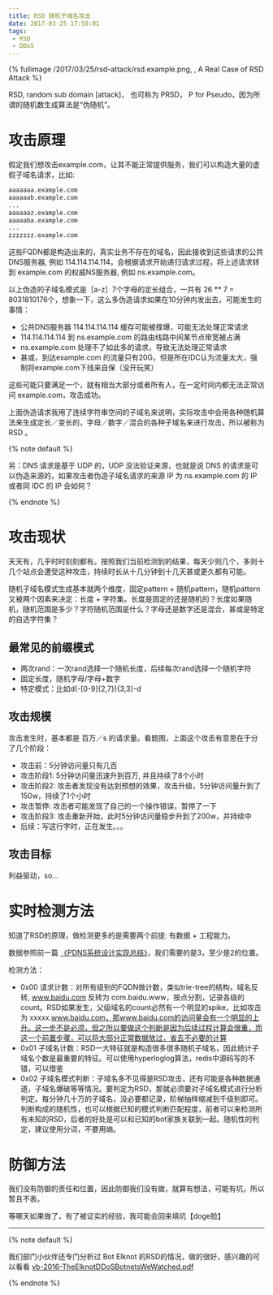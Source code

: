 ```yaml
---
title: RSD 随机子域名攻击 
date: 2017-03-25 17:58:01
tags:
 - RSD
 - DDoS
---
```



{% fullimage /2017/03/25/rsd-attack/rsd.example.png, , A Real Case of RSD Attack %}


RSD, random sub domain [attack]， 也可称为 PRSD， P for Pseudo，因为所谓的随机数生成算法是“伪随机”。

# 攻击原理 

假定我们想攻击example.com，让其不能正常提供服务，我们可以构造大量的虚假子域名请求，比如:

```sh
aaaaaaa.example.com
aaaaaab.example.com
...
aaaaaaz.example.com
aaaaaba.example.com
...
zzzzzzz.example.com
```

这些FQDN都是构造出来的，真实业务不存在的域名，因此接收到这些请求的公共DNS服务器, 例如 114.114.114.114，会根据请求开始递归请求过程，将上述请求转到 example.com 的权威NS服务器, 例如 ns.example.com。

以上伪造的子域名模式是［a-z］7个字母的定长组合，一共有 26 ** 7 = 8031810176个，想象一下，这么多伪造请求如果在10分钟内发出去，可能发生的事情：

* 公共DNS服务器 114.114.114.114 缓存可能被撑爆，可能无法处理正常请求
* 114.114.114.114 到 ns.example.com 的路由线路中间某节点带宽被占满
* ns.example.com 处理不了如此多的请求，导致无法处理正常请求
* 甚或，到达example.com 的流量只有20G，但是所在IDC认为流量太大，强制将example.com下线来自保（没开玩笑）

这些可能只要满足一个，就有相当大部分或者所有人，在一定时间内都无法正常访问 example.com，攻击成功。

上面伪造请求我用了连续字符串空间的子域名来说明，实际攻击中会用各种随机算法来生成定长／变长的，字母／数字／混合的各种子域名来进行攻击，所以被称为 RSD 。


{% note default %}

另：DNS 请求是基于 UDP 的，UDP 没法验证来源，也就是说 DNS 的请求是可以伪造来源的，如果攻击者伪造子域名请求的来源 IP 为 ns.example.com 的 IP 或者同 IDC 的 IP 会如何？

{% endnote %}


# 攻击现状 

天天有，几乎时时刻刻都有。按照我们当前检测到的结果，每天少则几个，多则十几个站点会遭受这种攻击，持续时长从十几分钟到十几天甚或更久都有可能。

随机子域名模式生成基本就两个维度，固定pattern + 随机pattern，随机pattern又被两个因素来决定：长度 + 字符集。长度是固定的还是随机的？长度如果随机，随机范围是多少？字符随机范围是什么？字母还是数字还是混合，甚或是特定的自选字符集？

## 最常见的前缀模式
* 两次rand：一次rand选择一个随机长度，后续每次rand选择一个随机字符
* 固定长度，随机字母/字母+数字
* 特定模式：比如d(-[0-9]{2,7}){3,3}-d

## 攻击规模

攻击发生时，基本都是 百万／s 的请求量。看题图，上面这个攻击有意思在于分了几个阶段：
* 攻击前：5分钟访问量只有几百
* 攻击阶段1: 5分钟访问量迅速升到百万, 并且持续了8个小时
* 攻击阶段2: 攻击者发现没有达到预想的效果，攻击升级，5分钟访问量升到了150w，持续了1个小时
* 攻击暂停: 攻击者可能发现了自己的一个操作错误，暂停了一下
* 攻击阶段3: 攻击重新开始，此时5分钟访问量稳步升到了200w，并持续中
* 后续：写这行字时，正在发生。。。

## 攻击目标
利益驱动，so...


# 实时检测方法
知道了RSD的原理，做检测更多的是需要两个前提: 有数据 + 工程能力。

数据参照前一篇 [《PDNS系统设计实现总结》](/2017/03/13/pdns-process-notes/)，我们需要的是3，至少是2的位置。

检测方法：

* 0x00 请求计数：对所有级别的FQDN做计数，类似trie-tree的结构，域名反转, www.baidu.com 反转为 com.baidu.www，按点分割，记录各级的count。RSD如果发生，父级域名的count必然有一个明显的spike，比如攻击为 xxxxx.www.baidu.com，那www.baidu.com的访问量会有一个明显的上升。这一步不是必须，但之所以要做这个判断是因为后续过程计算会很重，而这一个前置步骤，可以将大部分正常数据放过，省去不必要的计算
* 0x01 子域名计数：RSD一大特征就是构造很多很多随机子域名，因此统计子域名个数是最重要的特征。可以使用hyperloglog算法，redis中源码写的不错，可以借鉴
* 0x02 子域名模式判断：子域名多不见得是RSD攻击，还有可能是各种数据通道，子域名爆破等等情况。要判定为RSD，那就必须要对子域名模式进行分析判定。每分钟几十万的子域名，没必要都记录，阶梯抽样缩减到千级别即可。判断构成的随机性，也可以根据已知的模式判断匹配程度，前者可以来检测所有未知的RSD，后者的好处是可以和已知的bot家族关联到一起。随机性的判定，建议使用分词，不要用熵。


# 防御方法

我们没有防御的责任和位置，因此防御我们没有做，就算有想法，可能有坑，所以暂且不表。

等哪天如果做了，有了被证实的经验，我可能会回来填坑【doge脸】

---

{% note default %}

我们部门小伙伴还专门分析过 Bot Elknot 的RSD的情况，做的很好，感兴趣的可以看看 [vb-2016-TheElknotDDoSBotnetsWeWatched.pdf](https://www.virusbulletin.com/uploads/pdf/conference_slides/2016/Liu_Wang-vb-2016-TheElknotDDoSBotnetsWeWatched.pdf)

{% endnote %}



